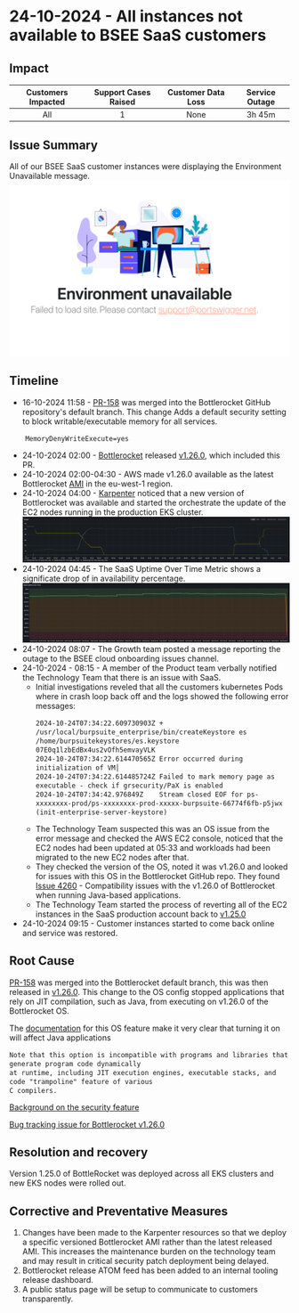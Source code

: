# 24-10-2024 - All instances not available to BSEE SaaS customers

## Impact

| Customers Impacted | Support Cases Raised | Customer Data Loss | Service Outage |
|:---:|:---:|:---:|:---:|
| All | 1 | None | 3h 45m |


## Issue Summary
All of our BSEE SaaS customer instances were displaying the Environment Unavailable message.
![Bottlerocket rollout](../../media/24-10-2024-saas-outage-page.jpg)

## Timeline
- 16-10-2024 11:58 - [PR-158](https://github.com/bottlerocket-os/bottlerocket-core-kit/pull/158) was merged into the Bottlerocket GitHub repository's default branch. This change Adds a default security setting to block writable/executable memory for all services.
```text
    MemoryDenyWriteExecute=yes
```
- 24-10-2024 02:00 - [Bottlerocket](https://github.com/bottlerocket-os) released [v1.26.0](https://github.com/bottlerocket-os/bottlerocket/releases/tag/v1.26.0), which included this PR.
- 24-10-2024 02:00-04:30 - AWS made v1.26.0 available as the latest Bottlerocket [AMI](https://docs.aws.amazon.com/AWSEC2/latest/UserGuide/AMIs.html) in the eu-west-1 region.
- 24-10-2024 04:00 - [Karpenter](https://github.com/kubernetes-sigs/karpenter) noticed that a new version of Bottlerocket was available and started the orchestrate the update of the EC2 nodes running in the production EKS cluster.
![Bottlerocket rollout](../../media/24-10-2024-saas-outage-bottlerocket-rollout.png)
- 24-10-2024 04:45 - The SaaS Uptime Over Time Metric shows a significate drop of in availability percentage. 
![SaaS uptime metics](../../media/24-10-2024-saas-outage-uptime-metic.png)
- 24-10-2024 08:07 - The Growth team posted a message reporting the outage to the BSEE cloud onboarding issues channel.
- 24-10-2024 - 08:15 - A member of the Product team verbally notified the Technology Team that there is an issue with SaaS.
    - Initial investigations reveled that all the customers kubernetes Pods where in crash loop back off and the logs showed the following error messages:
        ```text
        2024-10-24T07:34:22.609730903Z + /usr/local/burpsuite_enterprise/bin/createKeystore es /home/burpsuitekeystores/es.keystore 07E0q1lzbEdBx4us2vOfh5emvayVLK
        2024-10-24T07:34:22.614470565Z Error occurred during initialization of VM│
        2024-10-24T07:34:22.614485724Z Failed to mark memory page as executable - check if grsecurity/PaX is enabled
        2024-10-24T07:34:42.976849Z    Stream closed EOF for ps-xxxxxxxx-prod/ps-xxxxxxxx-prod-xxxxx-burpsuite-66774f6fb-p5jwx (init-enterprise-server-keystore)
        ```
    - The Technology Team suspected this was an OS issue from the error message and checked the AWS EC2 console, noticed that the EC2 nodes had been updated at 05:33 and workloads had been migrated to the new EC2 nodes after that.
    - They checked the version of the OS, noted it was v1.26.0 and looked for issues with this OS in the Bottlerocket GitHub repo. They found [Issue 4260](https://github.com/bottlerocket-os/bottlerocket/issues/4260) - Compatibility issues with the v1.26.0 of Bottlerocket when running Java-based applications.
    - The Technology Team started the process of reverting all of the EC2 instances in the SaaS production account back to [v1.25.0](https://github.com/bottlerocket-os/bottlerocket/releases/tag/v1.25.0)
- 24-10-2024 09:15 - Customer instances started to come back online and service was restored.

## Root Cause

[PR-158](https://github.com/bottlerocket-os/bottlerocket-core-kit/pull/158) was merged into the Bottlerocket default branch, this was then released in [v1.26.0](https://github.com/bottlerocket-os/bottlerocket/releases/tag/v1.26.0). This change to the OS config stopped applications that rely on JIT compilation, such as Java, from executing on v1.26.0 of the Bottlerocket OS.

The [documentation](https://www.freedesktop.org/software/systemd/man/latest/systemd.exec.html#:~:text=MemoryDenyWriteExecute) for this OS feature make it very clear that turning it on will affect Java applications
```
Note that this option is incompatible with programs and libraries that generate program code dynamically
at runtime, including JIT execution engines, executable stacks, and code "trampoline" feature of various
C compilers.
```
[Background on the security feature](https://en.wikipedia.org/wiki/W%5EX)

[Bug tracking issue for Bottlerocket v1.26.0](https://github.com/bottlerocket-os/bottlerocket/issues/4253)

## Resolution and recovery

Version 1.25.0 of BottleRocket was deployed across all EKS clusters and new EKS nodes were rolled out.

## Corrective and Preventative Measures 

1. Changes have been made to the Karpenter resources so that we deploy a specific versioned Bottlerocket AMI rather than the latest released AMI. This increases the maintenance burden on the technology team and may result in critical security patch deployment being delayed.
1. Bottlerocket release ATOM feed has been added to an internal tooling release dashboard.
1. A public status page will be setup to communicate to customers transparently.
